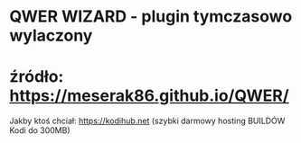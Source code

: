 # QWER WIZARD - plugin tymczasowo wylaczony

# źródło: https://meserak86.github.io/QWER/

Jakby ktoś chciał: https://kodihub.net (szybki darmowy hosting BUILDÓW Kodi do 300MB)
